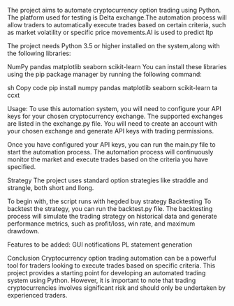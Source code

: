 
The project aims to automate cryptocurrency option trading using Python. The platform used for testing is Delta exchange.The automation process will allow traders to automatically execute trades based on certain criteria, such as market volatility or specific price movements.AI is used to predict ltp

The project needs Python 3.5 or higher installed on the system,along with the following libraries:

NumPy
pandas
matplotlib
seaborn
scikit-learn
You can install these libraries using the pip package manager by running the following command:

sh
Copy code
pip install numpy pandas matplotlib seaborn scikit-learn ta ccxt

Usage:
To use this automation system, you will need to configure your API keys for your chosen cryptocurrency exchange. The supported exchanges are listed in the exchange.py file. You will need to create an account with your chosen exchange and generate API keys with trading permissions.

Once you have configured your API keys, you can run the main.py file to start the automation process. The automation process will continuously monitor the market and execute trades based on the criteria you have specified.

Strategy
The project uses standard option strategies like straddle and strangle, both short and llong. 

To begin with, the script runs with hegded buy strategy 
Backtesting
To backtest the strategy, you can run the backtest.py file. The backtesting process will simulate the trading strategy on historical data and generate performance metrics, such as profit/loss, win rate, and maximum drawdown.

Features to be added:
GUI
notifications
PL statement generation 

Conclusion
Cryptocurrency option trading automation can be a powerful tool for traders looking to execute trades based on specific criteria. This project provides a starting point for developing an automated trading system using Python. However, it is important to note that trading cryptocurrencies involves significant risk and should only be undertaken by experienced traders.

